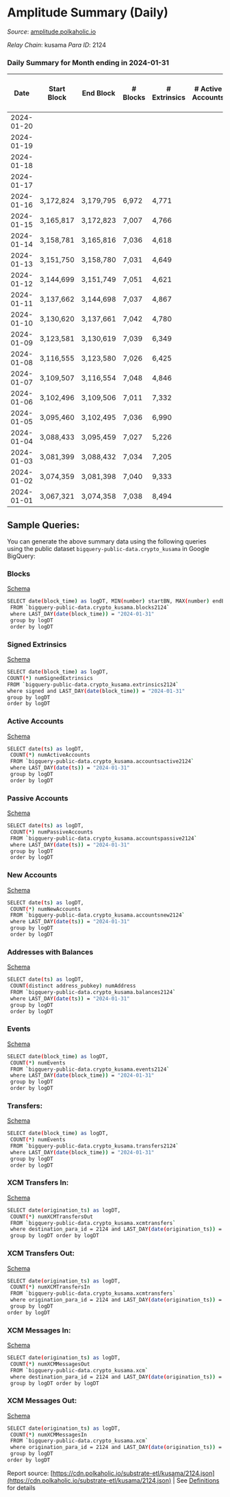 # Amplitude Summary (Daily)

_Source_: [amplitude.polkaholic.io](https://amplitude.polkaholic.io)

*Relay Chain*: kusama
*Para ID*: 2124



### Daily Summary for Month ending in 2024-01-31


| Date    | Start Block | End Block | # Blocks | # Extrinsics | # Active Accounts | # Passive Accounts | # New Accounts | # Addresses | # Events  | # Transfers ($USD) | # XCM Transfers In ($USD) | # XCM Transfers Out ($USD) | # XCM In | # XCM Out | Issues |
|---------|-------------|-----------|----------|--------------|-------------------|--------------------|----------------|-------------|-----------|--------------------|---------------------------|----------------------------|----------|-----------|--------|
| 2024-01-20 |  |  |  |  |  |  |  |  |  |   |   |   |  |  |  |
| 2024-01-19 |  |  |  |  |  |  |  | 2,718 |  |   |   |   |  |  |  |
| 2024-01-18 |  |  |  |  |  |  |  | 2,717 |  |   |   |   |  |  |  |
| 2024-01-17 |  |  |  |  |  |  |  | 2,717 |  |   |   |   |  |  |  |
| 2024-01-16 | 3,172,824 | 3,179,795 | 6,972 | 4,771 |  |  |  | 2,717 | 52,467 | 107  |   |   |  |  |  |
| 2024-01-15 | 3,165,817 | 3,172,823 | 7,007 | 4,766 |  |  |  | 2,717 | 51,589 | 180  | 1 ($58.94) | 2 ($118.34) | 1 | 2 |  |
| 2024-01-14 | 3,158,781 | 3,165,816 | 7,036 | 4,618 |  |  |  | 2,686 | 51,663 | 47  | 2 ($106.83) | 1 ($420.21) | 2 | 1 |  |
| 2024-01-13 | 3,151,750 | 3,158,780 | 7,031 | 4,649 |  |  |  | 2,676 | 51,714 | 15  |   |   |  |  |  |
| 2024-01-12 | 3,144,699 | 3,151,749 | 7,051 | 4,621 |  |  |  | 2,676 | 51,784 | 47  |   |   |  |  |  |
| 2024-01-11 | 3,137,662 | 3,144,698 | 7,037 | 4,867 |  |  |  | 2,675 | 53,491 | 182  |   |   |  |  |  |
| 2024-01-10 | 3,130,620 | 3,137,661 | 7,042 | 4,780 |  |  |  | 2,657 | 52,601 | 45  |   | 4 ($231.97) |  | 4 |  |
| 2024-01-09 | 3,123,581 | 3,130,619 | 7,039 | 6,349 |  |  |  | 2,654 | 61,831 | 87  | 2 ($63.18) | 2 ($62.65) | 2 | 2 |  |
| 2024-01-08 | 3,116,555 | 3,123,580 | 7,026 | 6,425 |  |  |  | 2,643 | 61,741 | 39  |   |   |  |  |  |
| 2024-01-07 | 3,109,507 | 3,116,554 | 7,048 | 4,846 |  |  |  | 2,642 | 52,893 | 21  | 1 ($2.89) | 1 ($2.79) | 1 | 1 |  |
| 2024-01-06 | 3,102,496 | 3,109,506 | 7,011 | 7,332 |  |  |  | 2,641 | 66,360 | 13  | 1 ($29.23) |   | 2 |  |  |
| 2024-01-05 | 3,095,460 | 3,102,495 | 7,036 | 6,990 |  |  |  | 2,640 | 64,621 | 14  | 1 ($40.51) |   | 1 |  |  |
| 2024-01-04 | 3,088,433 | 3,095,459 | 7,027 | 5,226 |  |  |  | 2,638 | 55,183 | 46  |   |   |  |  |  |
| 2024-01-03 | 3,081,399 | 3,088,432 | 7,034 | 7,205 |  |  |  | 2,638 | 66,314 | 140  |   | 2 ($514.41) |  | 2 |  |
| 2024-01-02 | 3,074,359 | 3,081,398 | 7,040 | 9,333 |  |  |  | 2,638 | 81,005 | 202  |   |   |  |  |  |
| 2024-01-01 | 3,067,321 | 3,074,358 | 7,038 | 8,494 |  |  |  | 2,638 | 73,323 | 38  | 1 ($0.29) |   | 1 |  |  |

## Sample Queries:
You can generate the above summary data using the following queries using the public dataset `bigquery-public-data.crypto_kusama` in Google BigQuery:


### Blocks 

[Schema](https://github.com/colorfulnotion/substrate-etl/blob/main/schema/blocks.json)

```bash
SELECT date(block_time) as logDT, MIN(number) startBN, MAX(number) endBN, COUNT(*) numBlocks 
 FROM `bigquery-public-data.crypto_kusama.blocks2124`  
 where LAST_DAY(date(block_time)) = "2024-01-31" 
 group by logDT 
 order by logDT
```

### Signed Extrinsics 

[Schema](https://github.com/colorfulnotion/substrate-etl/blob/main/schema/extrinsics.json)

```bash
SELECT date(block_time) as logDT, 
COUNT(*) numSignedExtrinsics 
FROM `bigquery-public-data.crypto_kusama.extrinsics2124`  
where signed and LAST_DAY(date(block_time)) = "2024-01-31" 
group by logDT 
order by logDT
```

### Active Accounts 

[Schema](https://github.com/colorfulnotion/substrate-etl/blob/main/schema/accountsactive.json)

```bash
SELECT date(ts) as logDT, 
 COUNT(*) numActiveAccounts 
 FROM `bigquery-public-data.crypto_kusama.accountsactive2124` 
 where LAST_DAY(date(ts)) = "2024-01-31" 
 group by logDT 
 order by logDT
```

### Passive Accounts 

[Schema](https://github.com/colorfulnotion/substrate-etl/blob/main/schema/accountspassive.json)

```bash
SELECT date(ts) as logDT, 
 COUNT(*) numPassiveAccounts 
 FROM `bigquery-public-data.crypto_kusama.accountspassive2124` 
 where LAST_DAY(date(ts)) = "2024-01-31" 
 group by logDT 
 order by logDT
```

### New Accounts 

[Schema](https://github.com/colorfulnotion/substrate-etl/blob/main/schema/accountsnew.json)

```bash
SELECT date(ts) as logDT, 
 COUNT(*) numNewAccounts 
 FROM `bigquery-public-data.crypto_kusama.accountsnew2124` 
 where LAST_DAY(date(ts)) = "2024-01-31" 
 group by logDT
 order by logDT
```

### Addresses with Balances 

[Schema](https://github.com/colorfulnotion/substrate-etl/blob/main/schema/balances.json)

```bash
SELECT date(ts) as logDT,
 COUNT(distinct address_pubkey) numAddress 
 FROM `bigquery-public-data.crypto_kusama.balances2124` 
 where LAST_DAY(date(ts)) = "2024-01-31" 
 group by logDT 
 order by logDT
```

### Events 

[Schema](https://github.com/colorfulnotion/substrate-etl/blob/main/schema/events.json)

```bash
SELECT date(block_time) as logDT, 
 COUNT(*) numEvents 
 FROM `bigquery-public-data.crypto_kusama.events2124` 
 where LAST_DAY(date(block_time)) = "2024-01-31" 
 group by logDT 
 order by logDT
```

### Transfers:

[Schema](https://github.com/colorfulnotion/substrate-etl/blob/main/schema/transfers.json)

```bash
SELECT date(block_time) as logDT, 
 COUNT(*) numEvents 
 FROM `bigquery-public-data.crypto_kusama.transfers2124` 
 where LAST_DAY(date(block_time)) = "2024-01-31" 
 group by logDT 
 order by logDT
```

### XCM Transfers In: 

[Schema](https://github.com/colorfulnotion/substrate-etl/blob/main/schema/xcmtransfers.json)

```bash
SELECT date(origination_ts) as logDT, 
 COUNT(*) numXCMTransfersOut 
 FROM `bigquery-public-data.crypto_kusama.xcmtransfers` 
 where destination_para_id = 2124 and LAST_DAY(date(origination_ts)) = "2024-01-31" 
 group by logDT order by logDT
```

### XCM Transfers Out: 

[Schema](https://github.com/colorfulnotion/substrate-etl/blob/main/schema/xcmtransfers.json)

```bash
SELECT date(origination_ts) as logDT, 
 COUNT(*) numXCMTransfersIn 
 FROM `bigquery-public-data.crypto_kusama.xcmtransfers` 
 where origination_para_id = 2124 and LAST_DAY(date(origination_ts)) = "2024-01-31" 
 group by logDT 
order by logDT
```

### XCM Messages In: 

[Schema](https://github.com/colorfulnotion/substrate-etl/blob/main/schema/xcm.json)

```bash
SELECT date(origination_ts) as logDT, 
 COUNT(*) numXCMMessagesOut 
 FROM `bigquery-public-data.crypto_kusama.xcm` 
 where destination_para_id = 2124 and LAST_DAY(date(origination_ts)) = "2024-01-31" 
 group by logDT order by logDT
```

### XCM Messages Out: 

[Schema](https://github.com/colorfulnotion/substrate-etl/blob/main/schema/xcm.json)

```bash
SELECT date(origination_ts) as logDT, 
 COUNT(*) numXCMMessagesIn 
 FROM `bigquery-public-data.crypto_kusama.xcm` 
 where origination_para_id = 2124 and LAST_DAY(date(origination_ts)) = "2024-01-31" 
 group by logDT 
order by logDT
```


Report source: [https://cdn.polkaholic.io/substrate-etl/kusama/2124.json](https://cdn.polkaholic.io/substrate-etl/kusama/2124.json) | See [Definitions](/DEFINITIONS.md) for details
